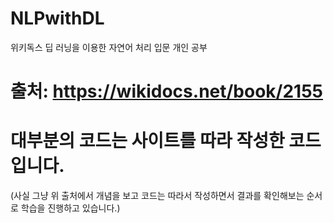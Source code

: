 # NLPwithDL
위키독스 딥 러닝을 이용한 자연어 처리 입문 개인 공부
# 출처: https://wikidocs.net/book/2155
# 대부분의 코드는 사이트를 따라 작성한 코드입니다.
(사실 그냥 위 출처에서 개념을 보고 코드는 따라서 작성하면서 결과를 확인해보는 순서로 학습을 진행하고 있습니다.)
